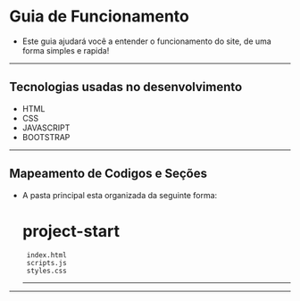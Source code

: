 # Guia de Funcionamento

- Este guia ajudará você a entender o funcionamento do site, de uma forma simples e rapida!

----------------------------------------------------------------------------------------------
 
## Tecnologias usadas no desenvolvimento

- HTML
- CSS
- JAVASCRIPT
- BOOTSTRAP

----------------------------------------------------------------------------------------------

## Mapeamento de Codigos e Seções

- A pasta principal esta organizada da seguinte forma: 
  
  # project-start 
       index.html
       scripts.js
       styles.css
    ---------------

-----------------------------------------------------------------------------------------------










